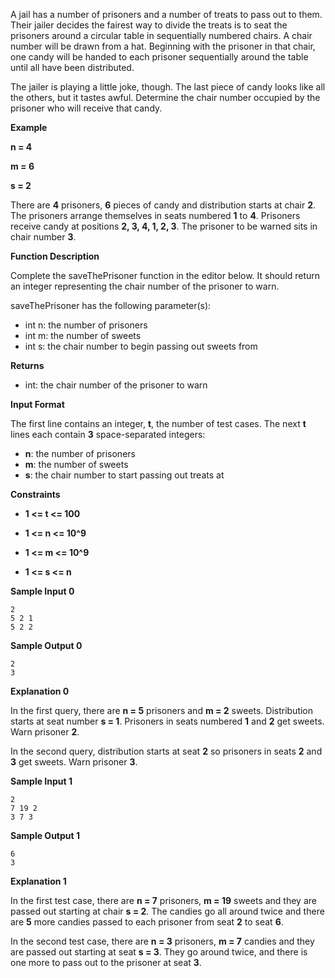 A jail has a number of prisoners and a number of treats to pass out to them. Their jailer decides the fairest way to divide the treats is to seat the prisoners around a circular table in sequentially numbered chairs. A chair number will be drawn from a hat. Beginning with the prisoner in that chair, one candy will be handed to each prisoner sequentially around the table until all have been distributed.

The jailer is playing a little joke, though. The last piece of candy looks like all the others, but it tastes awful. Determine the chair number occupied by the prisoner who will receive that candy.

**Example**

**n = 4**

**m = 6**

**s = 2**

There are **4** prisoners, **6** pieces of candy and distribution starts at chair **2**. The prisoners arrange themselves in seats numbered **1** to **4**. Prisoners receive candy at positions **2, 3, 4, 1, 2, 3**. The prisoner to be warned sits in chair number **3**.

**Function Description**

Complete the saveThePrisoner function in the editor below. It should return an integer representing the chair number of the prisoner to warn.

saveThePrisoner has the following parameter(s):

- int n: the number of prisoners
- int m: the number of sweets
- int s: the chair number to begin passing out sweets from

**Returns**

- int: the chair number of the prisoner to warn

**Input Format**

The first line contains an integer, **t**, the number of test cases.
The next **t** lines each contain **3** space-separated integers:

- **n**: the number of prisoners
- **m**: the number of sweets
- **s**: the chair number to start passing out treats at

**Constraints**

- **1 <= t <= 100**

- **1 <= n <= 10^9**

- **1 <= m <= 10^9**

- **1 <= s <= n**

**Sample Input 0**

```
2
5 2 1
5 2 2
```

**Sample Output 0**

```
2
3
```

**Explanation 0**

In the first query, there are **n = 5** prisoners and **m = 2** sweets. Distribution starts at seat number **s = 1**. Prisoners in seats numbered **1** and **2** get sweets. Warn prisoner **2**.

In the second query, distribution starts at seat **2** so prisoners in seats **2** and **3** get sweets. Warn prisoner **3**.

**Sample Input 1**

```
2
7 19 2
3 7 3
```

**Sample Output 1**

```
6
3
```

**Explanation 1**

In the first test case, there are **n = 7** prisoners, **m = 19** sweets and they are passed out starting at chair **s = 2**. The candies go all around twice and there are **5** more candies passed to each prisoner from seat **2** to seat **6**.

In the second test case, there are **n = 3** prisoners, **m = 7** candies and they are passed out starting at seat **s = 3**. They go around twice, and there is one more to pass out to the prisoner at seat **3**.